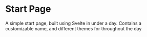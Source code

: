 # Start Page

A simple start page, built using Svelte in under a day.
Contains a customizable name, and different themes for throughout the day
